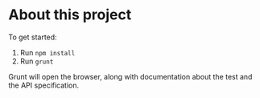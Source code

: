 # About this project

To get started:

1. Run `npm install`
2. Run `grunt`

Grunt will open the browser, along with documentation about the test and the API specification.
